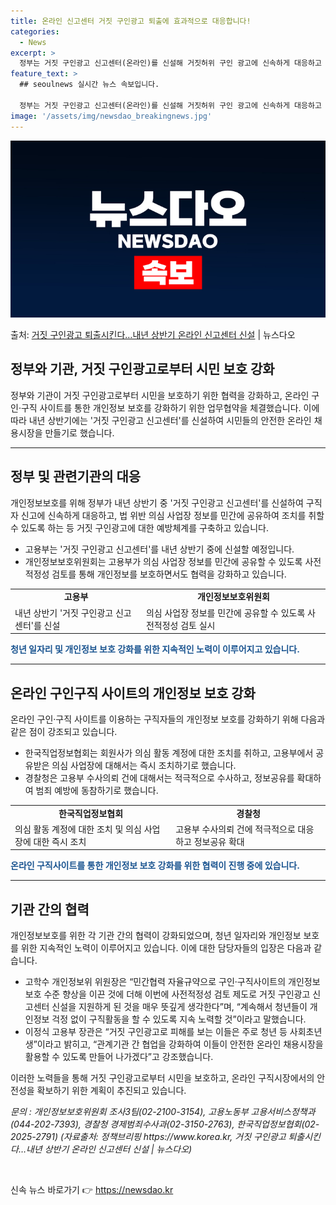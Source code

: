 ```yaml
---
title: 온라인 신고센터 거짓 구인광고 퇴출에 효과적으로 대응합니다! 
categories:
  - News
excerpt: >
  정부는 거짓 구인광고 신고센터(온라인)를 신설해 거짓허위 구인 광고에 신속하게 대응하고 예방하기로 했다.  …
feature_text: >
  ## seoulnews 실시간 뉴스 속보입니다.

  정부는 거짓 구인광고 신고센터(온라인)를 신설해 거짓허위 구인 광고에 신속하게 대응하고 예방하기로 했다.  …
image: '/assets/img/newsdao_breakingnews.jpg'
---
```


![뉴스다오 속보](/assets/img/newsdao_breakingnews.jpg)

<p>출처: <a href="https://newsdao.kr/2793" rel="dofollow">거짓 구인광고 퇴출시킨다…내년 상반기 온라인 신고센터 신설</a> | 뉴스다오</p>

<h2>정부와 기관, 거짓 구인광고로부터 시민 보호 강화</h2>

<p data-ke-size="size16">정부와 기관이 거짓 구인광고로부터 시민을 보호하기 위한 협력을 강화하고, 온라인 구인·구직 사이트를 통한 개인정보 보호를 강화하기 위한 업무협약을 체결했습니다. 이에 따라 내년 상반기에는 '거짓 구인광고 신고센터'를 신설하여 시민들의 안전한 온라인 채용시장을 만들기로 했습니다.</p>

<hr>

<h2 data-ke-size="size26">정부 및 관련기관의 대응</h2>

<p data-ke-size="size16">개인정보보호를 위해 정부가 내년 상반기 중 '거짓 구인광고 신고센터'를 신설하여 구직자 신고에 신속하게 대응하고, 법 위반 의심 사업장 정보를 민간에 공유하여 조치를 취할 수 있도록 하는 등 거짓 구인광고에 대한 예방체계를 구축하고 있습니다.</p>

<ul>
  <li>고용부는 '거짓 구인광고 신고센터'를 내년 상반기 중에 신설할 예정입니다.</li>
  <li>개인정보보호위원회는 고용부가 의심 사업장 정보를 민간에 공유할 수 있도록 사전적정성 검토를 통해 개인정보를 보호하면서도 협력을 강화하고 있습니다.</li>
</ul>

<table>
  <tr>
    <td style="text-align: center; height: 17px;"><b>고용부</b></td>
    <td style="text-align: center; height: 17px;"><b>개인정보보호위원회</b></td>
  </tr>
  <tr>
    <td>내년 상반기 '거짓 구인광고 신고센터'를 신설</td>
    <td>의심 사업장 정보를 민간에 공유할 수 있도록 사전적정성 검토 실시</td>
  </tr>
</table>

<b><span style="color: #1a5490;">청년 일자리 및 개인정보 보호 강화를 위한 지속적인 노력이 이루어지고 있습니다.</span></b>

<hr>

<h2 data-ke-size="size26">온라인 구인구직 사이트의 개인정보 보호 강화</h2>

<p data-ke-size="size16">온라인 구인·구직 사이트를 이용하는 구직자들의 개인정보 보호를 강화하기 위해 다음과 같은 점이 강조되고 있습니다.</p>

<ul>
  <li>한국직업정보협회는 회원사가 의심 활동 계정에 대한 조치를 취하고, 고용부에서 공유받은 의심 사업장에 대해서는 즉시 조치하기로 했습니다.</li>
  <li>경찰청은 고용부 수사의뢰 건에 대해서는 적극적으로 수사하고, 정보공유를 확대하여 범죄 예방에 동참하기로 했습니다.</li>
</ul>

<table>
  <tr>
    <td style="text-align: center; height: 17px;"><b>한국직업정보협회</b></td>
    <td style="text-align: center; height: 17px;"><b>경찰청</b></td>
  </tr>
  <tr>
    <td>의심 활동 계정에 대한 조치 및 의심 사업장에 대한 즉시 조치</td>
    <td>고용부 수사의뢰 건에 적극적으로 대응하고 정보공유 확대</td>
  </tr>
</table>

<b><span style="color: #1a5490;">온라인 구직사이트를 통한 개인정보 보호 강화를 위한 협력이 진행 중에 있습니다.</span></b>

<hr>

<h2 data-ke-size="size26">기관 간의 협력</h2>

<p data-ke-size="size16">개인정보보호를 위한 각 기관 간의 협력이 강화되었으며, 청년 일자리와 개인정보 보호를 위한 지속적인 노력이 이루어지고 있습니다. 이에 대한 담당자들의 입장은 다음과 같습니다.</p>

<ul>
  <li>고학수 개인정보위 위원장은 “민간협력 자율규약으로 구인·구직사이트의 개인정보보호 수준 향상을 이끈 것에 더해 이번에 사전적정성 검토 제도로 거짓 구인광고 신고센터 신설을 지원하게 된 것을 매우 뜻깊게 생각한다”며, “계속해서 청년들이 개인정보 걱정 없이 구직활동을 할 수 있도록 지속 노력할 것”이라고 말했습니다.</li>
  <li>이정식 고용부 장관은 “거짓 구인광고로 피해를 보는 이들은 주로 청년 등 사회초년생”이라고 밝히고, “관계기관 간 협업을 강화하여 이들이 안전한 온라인 채용시장을 활용할 수 있도록 만들어 나가겠다”고 강조했습니다.</li>
</ul>

<p data-ke-size="size16">이러한 노력들을 통해 거짓 구인광고로부터 시민을 보호하고, 온라인 구직시장에서의 안전성을 확보하기 위한 계획이 추진되고 있습니다.</p>

<p data-ke-size="size16"><i>문의 : 개인정보보호위원회 조사3팀(02-2100-3154), 고용노동부 고용서비스정책과(044-202-7393), 경찰청 경제범죄수사과(02-3150-2763), 한국직업정보협회(02-2025-2791) (자료출처: 정책브리핑 https://www.korea.kr, 거짓 구인광고 퇴출시킨다…내년 상반기 온라인 신고센터 신설 | 뉴스다오)</i></p>

<p data-ke-size="size16">&nbsp;</p> 

신속 뉴스 바로가기 👉 <a href="https://newsdao.kr" rel="dofollow">https://newsdao.kr</a>


